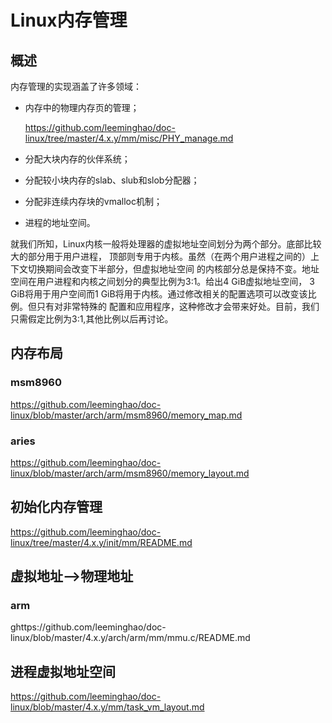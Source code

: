 Linux内存管理
========================================

概述
----------------------------------------

内存管理的实现涵盖了许多领域：

* 内存中的物理内存页的管理；

  https://github.com/leeminghao/doc-linux/tree/master/4.x.y/mm/misc/PHY_manage.md

* 分配大块内存的伙伴系统；

* 分配较小块内存的slab、slub和slob分配器；

* 分配非连续内存块的vmalloc机制；

* 进程的地址空间。

就我们所知，Linux内核一般将处理器的虚拟地址空间划分为两个部分。底部比较大的部分用于用户进程，
顶部则专用于内核。虽然（在两个用户进程之间的）上下文切换期间会改变下半部分，但虚拟地址空间
的内核部分总是保持不变。地址空间在用户进程和内核之间划分的典型比例为3∶1。给出4 GiB虚拟地址空间，
3 GiB将用于用户空间而1 GiB将用于内核。通过修改相关的配置选项可以改变该比例。但只有对非常特殊的
配置和应用程序，这种修改才会带来好处。目前，我们只需假定比例为3∶1,其他比例以后再讨论。

内存布局
----------------------------------------

### msm8960

https://github.com/leeminghao/doc-linux/blob/master/arch/arm/msm8960/memory_map.md

### aries

https://github.com/leeminghao/doc-linux/blob/master/arch/arm/msm8960/memory_layout.md

初始化内存管理
----------------------------------------

https://github.com/leeminghao/doc-linux/tree/master/4.x.y/init/mm/README.md

虚拟地址-->物理地址
----------------------------------------

### arm

ghttps://github.com/leeminghao/doc-linux/blob/master/4.x.y/arch/arm/mm/mmu.c/README.md

进程虚拟地址空间
----------------------------------------

https://github.com/leeminghao/doc-linux/blob/master/4.x.y/mm/task_vm_layout.md
